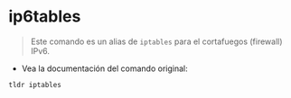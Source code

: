 # ip6tables

> Este comando es un alias de `iptables`  para el cortafuegos (firewall) IPv6.

- Vea la documentación del comando original:

`tldr iptables`
